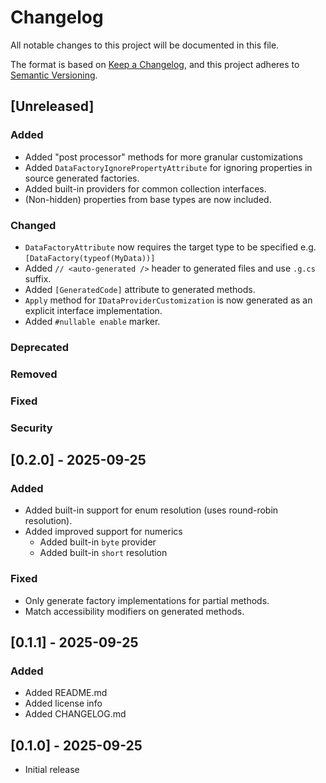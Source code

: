 # Changelog

All notable changes to this project will be documented in this file.

The format is based on [Keep a Changelog](https://keepachangelog.com/en/1.1.0/),
and this project adheres to [Semantic Versioning](https://semver.org/spec/v2.0.0.html).

## [Unreleased]

### Added
- Added "post processor" methods for more granular customizations
- Added `DataFactoryIgnorePropertyAttribute` for ignoring properties in source generated factories.
- Added built-in providers for common collection interfaces.
- (Non-hidden) properties from base types are now included.

### Changed
- `DataFactoryAttribute` now requires the target type to be specified e.g. `[DataFactory(typeof(MyData))]`
- Added `// <auto-generated />` header to generated files and use `.g.cs` suffix.
- Added `[GeneratedCode]` attribute to generated methods.
- `Apply` method for `IDataProviderCustomization` is now generated as an explicit interface implementation.
- Added `#nullable enable` marker.

### Deprecated

### Removed

### Fixed

### Security

## [0.2.0] - 2025-09-25

### Added
- Added built-in support for enum resolution (uses round-robin resolution).
- Added improved support for numerics
    - Added built-in `byte` provider
    - Added built-in `short` resolution

### Fixed
- Only generate factory implementations for partial methods.
- Match accessibility modifiers on generated methods.

## [0.1.1] - 2025-09-25
### Added
- Added README.md
- Added license info
- Added CHANGELOG.md

## [0.1.0] - 2025-09-25
- Initial release
